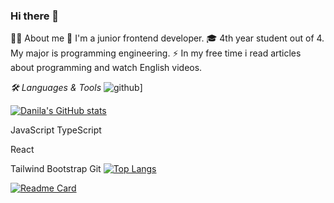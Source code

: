 ### Hi there 👋

👨‍💻 About me 
👶 I'm a junior frontend developer.
🎓 4th year student out of 4. My major is programming engineering.
⚡ In my free time i read articles about programming and watch English videos.


*🛠 Languages & Tools*
![github](https://img.shields.io/badge/GitHub-000000?style=for-the-badge&logo=GitHub&logoColor=white)]


[![Danila's GitHub stats](https://github-readme-stats.vercel.app/api?username=Drebedenb&count_private=true&show_icons=true&theme=great-gatsby)](https://github.com/Drebedenb/github-readme-stats)

JavaScript TypeScript

React

Tailwind Bootstrap Git
[![Top Langs](https://github-readme-stats.vercel.app/api/top-langs/?username=Drebedenb&layout=compact&theme=great-gatsby&hide=php)](https://github.com/Drebedenb/github-readme-stats)

[![Readme Card](https://github-readme-stats.vercel.app/api/pin/?username=Drebedenb&repo=github-readme-stats&theme=great-gatsby)](https://github.com/Drebedenb/github-readme-stats)
<!--
**Drebedenb/Drebedenb** is a ✨ _special_ ✨ repository because its `README.md` (this file) appears on your GitHub profile.

Here are some ideas to get you started:

- 🔭 I’m currently working on ...
- 🌱 I’m currently learning ...
- 👯 I’m looking to collaborate on ...
- 🤔 I’m looking for help with ...
- 💬 Ask me about ...
- 📫 How to reach me: ...
- 😄 Pronouns: ...
- ⚡ Fun fact: ...
-->
